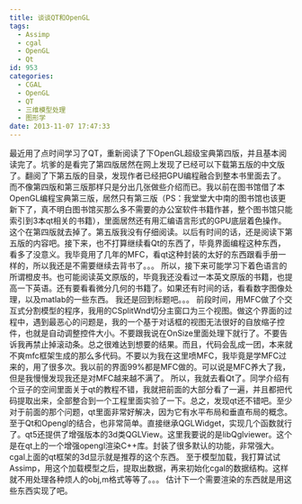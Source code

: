 ```yaml
---
title: 谈谈QT和OpenGL
tags:
  - Assimp
  - cgal
  - OpenGL
  - Qt
id: 953
categories:
  - CGAL
  - OpenGL
  - QT
  - 三维模型处理
  - 图形学
date: 2013-11-07 17:47:33
---
```


最近用了点时间学习了QT，重新阅读了下OpenGL超级宝典第四版，并且基本阅读完了。坑爹的是看完了第四版居然在网上发现了已经可以下载第五版的中文版了。翻阅了下第五版的目录，发现作者已经把GPU编程融合到整本书里面去了。而不像第四版和第三版那样只是分出几张做些介绍而已。我以前在图书馆借了本OpenGL编程宝典第三版，居然只有第三版（PS：我堂堂大中南的图书馆也该更新下了，真不明白图书馆买那么多不需要的办公室软件书籍作甚，整个图书馆只能索引到3本qt相关的书籍），里面居然还有用汇编语言形式的GPU底层着色操作。这个在第四版就去掉了。第五版我没有仔细阅读。以后有时间的话，还是阅读下第五版的内容吧。接下来，也不打算继续看Qt的东西了，毕竟界面编程这种东西，看多了没意义。我毕竟用了几年的MFC，看qt这种封装的太好的东西跟看手册一样的，所以我还是不需要继续去背书了。。。
所以，接下来可能学习下着色语言的所谓橙皮书。也可能阅读英文原版的，毕竟我还没看过一本英文原版的书籍，也提高一下英语。还有要看看微分几何的书籍了。如果还有时间的话，看看数字图像处理，以及matlab的一些东西。
我还是回到标题吧。。。
前段时间，用MFC做了个交互式分割模型的程序，我用的CSplitWnd切分主窗口为三个视图。做这个界面的过程中，遇到最恶心的问题是，我的一个基于对话框的视图无法很好的自放缩子控件，也就是自动调整控件大小。不要跟我说在OnSize里面处理下就行了。不要告诉我再禁止掉滚动条。总之很难达到想要的结果。而且，代码会乱成一团，本来就不爽mfc框架生成的那么多代码。不要以为我在这里喷MFC，我毕竟是学MFC过来的，用了很多次。我以前的界面99%都是MFC做的。可以说是MFC养大了我，但是我慢慢发现我还是对MFC越来越不满了。
所以，我就去看Qt了。同学介绍有个豆子的空间里面关于qt的教程不错，我就把前面的大部分看了一遍，并且都把代码提取出来，全部整合到一个工程里面实验了一下。总之，发现qt还不错吧。至少对于前面的那个问题，qt里面非常好解决，因为它有水平布局和垂直布局的概念。
至于Qt和Opengl的结合，也非常简单。直接继承QGLWidget，实现几个函数就行了。qt5还提供了增强版本的3d类QGLView。这里我要说的是libQglviewer。这个是在qt上的一个增强opengl渲染C++库。封装了很多默认的功能，非常强大。cgal上面的qt框架的3d显示就是推荐的这个东西。
至于模型加载，我打算试试Assimp，用这个加载模型之后，提取出数据，再来初始化cgal的数据结构。这样就不用处理各种烦人的obj,m格式等等了。。。
估计下一个需要渲染的东西就是用这些东西实现了吧。